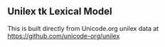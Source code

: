 Unilex tk Lexical Model
----------------------

This is built directly from Unicode.org unilex data at
https://github.com/unicode-org/unilex
